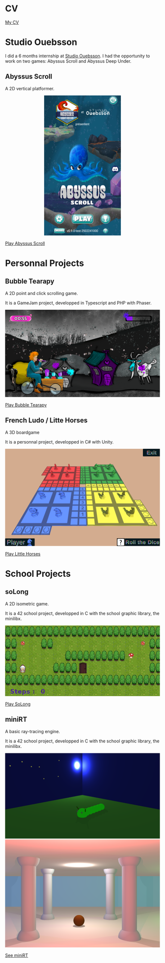 # CV

[My CV](./assets/CV_Margaux_Riant.pdf)

# Studio Ouebsson

I did a 6 months internship at [Studio Ouebsson](https://studio.ouebsson.fr/).
I had the opportunity to work on two games: Abyssus Scroll and Abyssus Deep Under.

## Abyssus Scroll

A 2D vertical platformer.

<center>
    <img src="./assets/img/AbyssusScroll.jpg" alt="Abyssus Scroll" width="250"/>
</center>

[Play Abyssus Scroll](./AbyssusScroll.html)

# Personnal Projects

## Bubble Tearapy

A 2D point and click scrolling game.

It is a GameJam project, developped in Typescript and PHP with Phaser.

![BubbleTearapy](./assets/img/bubbletearapy.png)

[Play Bubble Tearapy](./BubbleTearapy.html)

## French Ludo / Litte Horses

A 3D boardgame

It is a personnal project, developped in C# with Unity.

![LittleHorses](./assets/img/LittleHorses.png)

[Play Little Horses](./FrenchLudo.html)

# School Projects

## soLong

A 2D isometric game.

It is a 42 school project, developped in C with the school graphic library, the minilibx.

![SoLong](./assets/img/SoLong.gif)

[Play SoLong](./soLong.html)

## miniRT

A basic ray-tracing engine.

It is a 42 school project, developped in C with the school graphic library, the minilibx.

![miniRT](./assets/img/miniRT_caterpillar.png) 
![miniRT](./assets/img/miniRT_columns.png)

[See miniRT](./miniRT.html)

